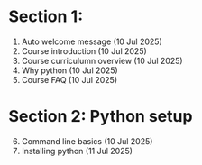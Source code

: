 # Section 1:

1. Auto welcome message (10 Jul 2025)
2. Course introduction (10 Jul 2025)
3. Course curriculumn overview (10 Jul 2025)
4. Why python (10 Jul 2025)
5. Course FAQ (10 Jul 2025)
# Section 2: Python setup

6. Command line basics (10 Jul 2025)
7. Installing python (11 Jul 2025)
